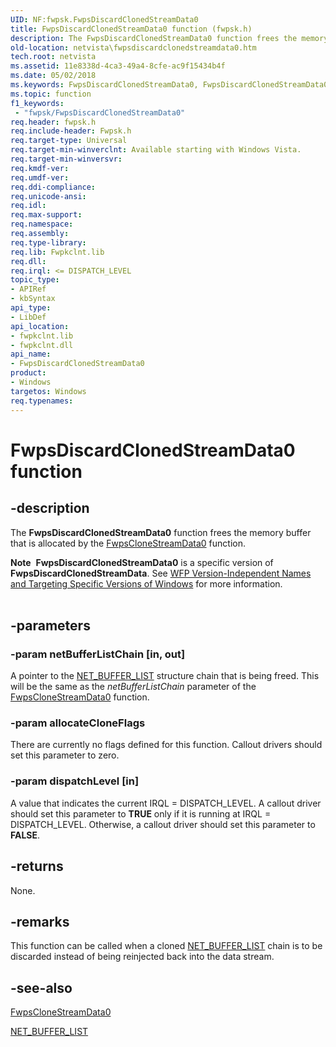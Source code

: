 ```yaml
---
UID: NF:fwpsk.FwpsDiscardClonedStreamData0
title: FwpsDiscardClonedStreamData0 function (fwpsk.h)
description: The FwpsDiscardClonedStreamData0 function frees the memory buffer that is allocated by the FwpsCloneStreamData0 function.Note  FwpsDiscardClonedStreamData0 is a specific version of FwpsDiscardClonedStreamData.
old-location: netvista\fwpsdiscardclonedstreamdata0.htm
tech.root: netvista
ms.assetid: 11e8338d-4ca3-49a4-8cfe-ac9f15434b4f
ms.date: 05/02/2018
ms.keywords: FwpsDiscardClonedStreamData0, FwpsDiscardClonedStreamData0 function [Network Drivers Starting with Windows Vista], fwpsk/FwpsDiscardClonedStreamData0, netvista.fwpsdiscardclonedstreamdata0, wfp_ref_2_funct_3_fwps_D-H_b09851bf-8f28-4f16-8c7d-b6f89b276845.xml
ms.topic: function
f1_keywords:
 - "fwpsk/FwpsDiscardClonedStreamData0"
req.header: fwpsk.h
req.include-header: Fwpsk.h
req.target-type: Universal
req.target-min-winverclnt: Available starting with Windows Vista.
req.target-min-winversvr: 
req.kmdf-ver: 
req.umdf-ver: 
req.ddi-compliance: 
req.unicode-ansi: 
req.idl: 
req.max-support: 
req.namespace: 
req.assembly: 
req.type-library: 
req.lib: Fwpkclnt.lib
req.dll: 
req.irql: <= DISPATCH_LEVEL
topic_type:
- APIRef
- kbSyntax
api_type:
- LibDef
api_location:
- fwpkclnt.lib
- fwpkclnt.dll
api_name:
- FwpsDiscardClonedStreamData0
product:
- Windows
targetos: Windows
req.typenames: 
---
```


# FwpsDiscardClonedStreamData0 function


## -description


The 
  <b>FwpsDiscardClonedStreamData0</b> function frees the memory buffer that is allocated by the 
  <a href="https://docs.microsoft.com/windows-hardware/drivers/ddi/fwpsk/nf-fwpsk-fwpsclonestreamdata0">FwpsCloneStreamData0</a> function.
<div class="alert"><b>Note</b>  <b>FwpsDiscardClonedStreamData0</b> is a specific version of <b>FwpsDiscardClonedStreamData</b>. See <a href="https://docs.microsoft.com/windows/desktop/FWP/wfp-version-independent-names-and-targeting-specific-versions-of-windows">WFP Version-Independent Names and Targeting Specific Versions of Windows</a> for more information.</div><div> </div>

## -parameters




### -param netBufferListChain [in, out]

A pointer to the 
     <a href="https://docs.microsoft.com/windows-hardware/drivers/ddi/ndis/ns-ndis-_net_buffer_list">NET_BUFFER_LIST</a> structure chain that is
     being freed. This will be the same as the 
     <i>netBufferListChain</i> parameter of the 
     <a href="https://docs.microsoft.com/windows-hardware/drivers/ddi/fwpsk/nf-fwpsk-fwpsclonestreamdata0">FwpsCloneStreamData0</a> function.


### -param allocateCloneFlags

There are currently no flags defined for this function. Callout drivers should set this parameter
     to zero.

### -param dispatchLevel [in]

A value that indicates the current IRQL = DISPATCH_LEVEL. A callout driver should set this
     parameter to <b>TRUE</b> only if it is running at IRQL = DISPATCH_LEVEL. Otherwise, a callout driver should set
     this parameter to <b>FALSE</b>.

## -returns



None.




## -remarks



This function can be called when a cloned 
    <a href="https://docs.microsoft.com/windows-hardware/drivers/ddi/ndis/ns-ndis-_net_buffer_list">NET_BUFFER_LIST</a> chain is to be discarded
    instead of being reinjected back into the data stream.




## -see-also




<a href="https://docs.microsoft.com/windows-hardware/drivers/ddi/fwpsk/nf-fwpsk-fwpsclonestreamdata0">FwpsCloneStreamData0</a>



<a href="https://docs.microsoft.com/windows-hardware/drivers/ddi/ndis/ns-ndis-_net_buffer_list">NET_BUFFER_LIST</a>
 

 

